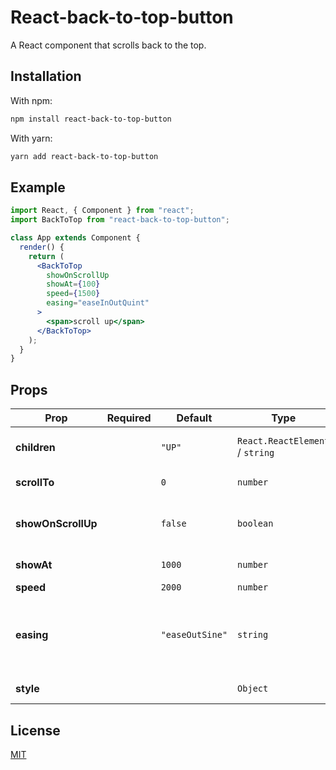 # React-back-to-top-button

A React component that scrolls back to the top.

## Installation

With npm:

```sh
npm install react-back-to-top-button
```

With yarn:

```sh
yarn add react-back-to-top-button
```

## Example

```jsx
import React, { Component } from "react";
import BackToTop from "react-back-to-top-button";

class App extends Component {
  render() {
    return (
      <BackToTop
        showOnScrollUp
        showAt={100}
        speed={1500}
        easing="easeInOutQuint"
      >
        <span>scroll up</span>
      </BackToTop>
    );
  }
}
```

## Props

| Prop               | Required | Default         | Type                            | Description                                                                       |
| ------------------ | -------- | --------------- | ------------------------------- | --------------------------------------------------------------------------------- |
| **children**       |          | `"UP"`          | `React.ReactElement` / `string` | content of the back to top component                                              |
| **scrollTo**       |          | `0`             | `number`                        | scroll to a certain position on click                                             |
| **showOnScrollUp** |          | `false`         | `boolean`                       | show the back to top button only when the user scrolls up.                        |
| **showAt**         |          | `1000`          | `number`                        | show the button at y position                                                     |
| **speed**          |          | `2000`          | `number`                        | scrolling speed                                                                   |
| **easing**         |          | `"easeOutSine"` | `string`                        | scroll timing function. Options: "easeOutSine", "easeInOutSine", "easeInOutQuint" |
| **style**          |          |                 | `Object`                        | style of the floating button.                                                     |

## License

[MIT](https://github.com/GuiWukai/react-back-to-top-button/blob/master/LICENSE)
